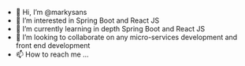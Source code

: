 - 👋 Hi, I’m @markysans
- 👀 I’m interested in Spring Boot and React JS
- 🌱 I’m currently learning in depth Spring Boot and React JS
- 💞️ I’m looking to collaborate on any micro-services development and front end development
- 📫 How to reach me ...

<!---
markysans/markysans is a ✨ special ✨ repository because its `README.md` (this file) appears on your GitHub profile.
You can click the Preview link to take a look at your changes.
--->
